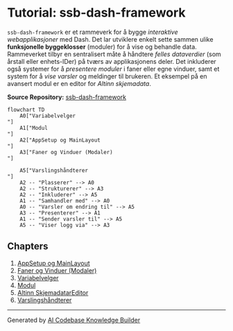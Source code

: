 # Tutorial: ssb-dash-framework

`ssb-dash-framework` er et rammeverk for å bygge *interaktive webapplikasjoner* med Dash. Det lar utviklere enkelt sette sammen ulike **funksjonelle byggeklosser** (moduler) for å vise og behandle data. Rammeverket tilbyr en sentralisert måte å håndtere *felles dataverdier* (som årstall eller enhets-IDer) på tværs av applikasjonens deler. Det inkluderer også systemer for å *presentere moduler* i faner eller egne vinduer, samt et system for å *vise varsler* og meldinger til brukeren. Et eksempel på en avansert modul er en editor for *Altinn skjemadata*.


**Source Repository:** [ssb-dash-framework](https://github.com/statisticsnorway/ssb-dash-framework)

```mermaid
flowchart TD
    A0["Variabelvelger
"]
    A1["Modul
"]
    A2["AppSetup og MainLayout
"]
    A3["Faner og Vinduer (Modaler)
"]
    
    A5["Varslingshåndterer
"]
    A2 -- "Plasserer" --> A0
    A2 -- "Strukturerer" --> A3
    A2 -- "Inkluderer" --> A5
    A1 -- "Samhandler med" --> A0
    A0 -- "Varsler om endring til" --> A5
    A3 -- "Presenterer" --> A1
    A1 -- "Sender varsler til" --> A5
    A5 -- "Viser logg via" --> A3
```

## Chapters

1. [AppSetup og MainLayout
](01_applikasjonsoppsett_og_hovedlayout_.md)
2. [Faner og Vinduer (Modaler)
](02_faner_og_vinduer__modaler__.md)
3. [Variabelvelger
](03_variabelvelger_.md)
4. [Modul
](04_modul_.md)
5. [Altinn SkjemadatarEditor
](05_altinn_skjemadatareditor_.md)
6. [Varslingshåndterer
](06_varslingshåndterer_.md)


---

Generated by [AI Codebase Knowledge Builder](https://github.com/The-Pocket/Tutorial-Codebase-Knowledge)
